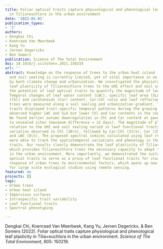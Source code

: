 ```yaml
---
title: Foliar optical traits capture physiological and phenological leaf plasticity
  in Tilia×euchlora in the urban environment
date: '2022-01-01'
publication_types:
- '2'
authors:
- Dengkai Chi
- Koenraad Van Meerbeek
- Kang Yu
- Jeroen Degerickx
- Ben Somers
publication: Science of The Total Environment
doi: 10.1016/j.scitotenv.2021.150219
url: ''
abstract: Knowledge on the response of trees to the urban heat island (UHI) effect
  and soil sealing is currently limited, yet of vital importance in an era characterized
  by both climate change and urbanization. We investigated the physiological and phenological
  leaf plasticity of Tilia×euchlora trees to the UHI effect and soil sealing and explored
  the potential of leaf optical traits to quantify the magnitude of leaf plasticity.
  Temporal changes of leaf water content (LWC), specific leaf area (SLA), total chlorophyll
  (Chl) and carotenoids (Car) content, Car:Chl ratio and leaf reflectance for 46 Tilia×euchlora
  trees were measured along a soil sealing and urbanization gradient. The leaf functional
  traits displayed trait-specific temporal patterns during the growing season. We
  observed higher LWC and SLA but lower Chl and Car contents in the coolest zones.
  We found earlier autumn downregulation in Chl and Car content at paved sites compared
  to unsealed sites (maximum difference = 13 days). The magnitude of plasticity in
  relation to the UHI and soil sealing varied in leaf functional traits with largest
  variation observed in Chl (38\%), followed by Car:Chl (31\%), Car (29\%), SLA (26\%)
  and LWC (8\%). The proposed spectral indices calculated using leaf reflectance measurements
  were able to track the spatiotemporal variations and phenology in the leaf functional
  traits. Our results clearly demonstrate the leaf plasticity of Tilia×euchlora trees,
  which provides Tilia×euchlora trees the necessary capacity to adapt to rapid changes
  in the urban environment. More importantly, we demonstrated the suitability of leaf
  optical traits to serve as a proxy of leaf functional traits for studying the spatiotemporal
  response of urban trees to environmental factors, which opens up new possibilities
  for large scale ecological studies using remote sensing.
featured: no
projects: []
tags:
- Urban trees
- Urban heat island
- Impervious surfaces
- Intraspecific trait variability
- Leaf functional traits
- Spectral phenotyping

---
```


Dengkai Chi, Koenraad Van Meerbeek, Kang Yu, Jeroen Degerickx, & Ben Somers (2022). Foliar optical traits capture physiological and phenological leaf plasticity in Tilia×euchlora in the urban environment. *Science of The Total Environment*, 805: 150219.
